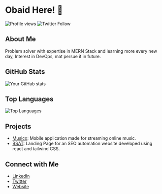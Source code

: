 # Obaid Here! 👋

![Profile views](https://gpvc.arturio.dev/obaid-marv)
![Twitter Follow](https://img.shields.io/twitter/follow/your-twitter-handle?style=social)

## About Me

Problem solver with expertise in MERN Stack and learning more every new day, Interest in DevOps, mat persue it in future.

## GitHub Stats

![Your GitHub stats](https://github-readme-stats.vercel.app/api?username=obaid-marv&show_icons=true&theme=radical)

## Top Languages

![Top Languages](https://github-readme-stats.vercel.app/api/top-langs/?username=obaid-marv&layout=compact&theme=radical)

## Projects

- [Musico](https://github.com/obaid-marv/Musico): Mobile application made for streaming online music.
- [BSAT](https://github.com/obaid-marv/BSAT): Landing Page for an SEO automation website developed using react and tailwind CSS.

## Connect with Me

- [LinkedIn](https://www.linkedin.com/in/your-linkedin)
- [Twitter](https://twitter.com/your-twitter)
- [Website](https://your-website.com)
